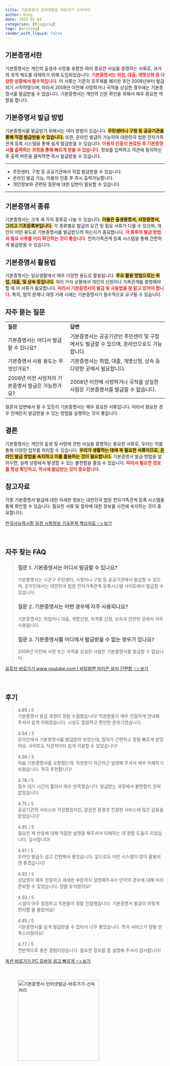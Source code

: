 ```yaml
---
title: 기본증명서 인터넷발급 바로가기 신속처리
author: bing
date: 2025-02-03
categories: [Blogging]
tags: [writing]
render_with_liquid: false
---
```



<h2 id='기본증명서란'>기본증명서란</h2>

<p>기본증명서는 개인의 출생과 사망을 포함한 여러 중요한 사실을 증명하는 서류로, 과거의 호적 제도를 대체하기 위해 도입되었습니다. <b><span style="color: #ee2323;">기본증명서는 취업, 대출, 개명신청 등 다양한 상황에서 필수적입니다.</span></b> 이 서류는 기존의 호주제를 폐지한 후인 2008년부터 발급되기 시작하였으며, 따라서 2008년 이전에 사망하거나 국적을 상실한 경우에는 기본증명서를 발급받을 수 없습니다. 기본증명서는 개인의 신원 확인을 위해서 매우 중요한 역할을 합니다.</p>

<h2 id='기본증명서 발급 방법'>기본증명서 발급 방법</h2>

<p>기본증명서를 발급받기 위해서는 여러 방법이 있습니다. <b><span style="background-color: #ffe066;">주민센터나 구청 등 공공기관을 통해 직접 발급받을 수 있습니다.</span></b> 또한, 온라인 발급이 가능하여 대한민국 법원 전자가족관계 등록 시스템을 통해 쉽게 발급받을 수 있습니다. <b><span style="color: #ee2323;">이용자 인증이 완료된 후 기본증명서를 출력하는 과정을 통해 빠르게 받을 수 있습니다.</span></b> 정보를 입력하고 약관에 동의하신 후 출력 버튼을 클릭하면 즉시 발급받을 수 있습니다.</p>

<hr />

<ul>
    <li>주민센터, 구청 등 공공기관에서 직접 발급받을 수 있습니다.</li>
    <li>온라인 발급 가능, 이용자 인증 후 즉시 출력가능합니다.</li>
    <li>개인정보와 관련된 질문에 대한 답변이 필요할 수 있습니다.</li>
</ul>

<hr />

<h2 id='기본증명서 종류'>기본증명서 종류</h2>

<p>기본증명서는 크게 세 가지 종류로 나눌 수 있습니다. <b><span style="background-color: #ffe066;">이들은 출생증명서, 사망증명서, 그리고 기초등록부입니다.</span></b> 각 종류별로 발급의 요건 및 필요 서류가 다를 수 있으며, 개인이 어떤 용도로 기본증명서를 발급받으려 하는지가 중요합니다. <b><span style="color: #ee2323;">각 종류의 발급 방법과 필요 서류를 미리 확인하는 것이 좋습니다.</span></b> 전자가족관계 등록 시스템을 통해 간편하게 발급받을 수 있습니다.</p>

<h2 id='기본증명서 활용법'>기본증명서 활용법</h2>

<p>기본증명서는 일상생활에서 매우 다양한 용도로 활용됩니다. <b><span style="background-color: #ffe066;">주요 활용 방법으로는 취업, 대출, 및 상속 등입니다.</span></b> 여러 가지 상황에서 개인의 신원이나 가족관계를 증명해야 할 때 이 서류가 필요합니다. <b><span style="color: #ee2323;">따라서 기본증명서의 발급 및 사용법을 잘 알고 있어야 합니다.</span></b> 특히, 법적 문제나 재정 거래 시에는 기본증명서가 필수적으로 요구될 수 있습니다.</p>

<h2 id='자주 묻는 질문'>자주 묻는 질문</h2>

<table>
    <tr>
        <td><b>질문</b></td>
        <td><b>답변</b></td>
    </tr>
    <tr>
        <td>기본증명서는 어디서 발급할 수 있나요?</td>
        <td>기본증명서는 공공기관인 주민센터 및 구청에서도 발급할 수 있으며, 온라인으로도 가능합니다.</td>
    </tr>
    <tr>
        <td>기본증명서 사용 용도는 무엇인가요?</td>
        <td>기본증명서는 취업, 대출, 개명신청, 상속 등 다양한 곳에서 필요합니다.</td>
    </tr>
    <tr>
        <td>2008년 이전 사망자의 기본증명서 발급은 가능한가요?</td>
        <td>2008년 이전에 사망하거나 국적을 상실한 사람은 기본증명서를 발급할 수 없습니다.</td>
    </tr>
</table>

<p>질문과 답변에서 알 수 있듯이 기본증명서는 매우 중요한 서류입니다. 따라서 필요한 경우 언제든지 발급받을 수 있는 방법을 실행하는 것이 좋습니다.</p>

<h2 id='결론'>결론</h2>

<p>기본증명서는 개인의 출생 및 사망에 관한 사실을 증명하는 중요한 서류로, 우리는 이를 통해 다양한 업무를 처리할 수 있습니다. <b><span style="background-color: #ffe066;">우리가 생활하는 데에 꼭 필요한 서류이므로, 온라인 발급 방법을 숙지하고 이를 활용하는 것이 필요합니다.</span></b> 기본증명서 발급 방법을 알아두면, 실제 상황에서 발생할 수 있는 불편함을 줄일 수 있습니다. <b><span style="color: #ee2323;">따라서 필요한 정보를 항상 확인하고, 적시에 발급받는 것이 중요합니다.</span></b></p>

<h2 id='참고자료'>참고자료</h2>

<p>각종 기본증명서 발급에 대한 자세한 정보는 대한민국 법원 전자가족관계 등록 시스템을 통해 확인할 수 있습니다. 필요한 서류 및 절차에 대한 정보를 사전에 숙지하는 것이 중요합니다.</p>


<p><a class="click-button" title="한국사능력시험 일정 시험정보 기출문제 핵심자료" href="https://yellowplanner.github.io/posts/%ED%95%9C%EA%B5%AD%EC%82%AC%EB%8A%A5%EB%A0%A5%EC%8B%9C%ED%97%98-%EC%9D%BC%EC%A0%95-%EC%8B%9C%ED%97%98%EC%A0%95%EB%B3%B4-%EA%B8%B0%EC%B6%9C%EB%AC%B8%EC%A0%9C-%ED%95%B5%EC%8B%AC%EC%9E%90%EB%A3%8C/" rel="dofollow">한국사능력시험 일정 시험정보 기출문제 핵심자료 👈 보기</a></p><br>
<h2 id='자주_찾는_FAQ'>자주 찾는 FAQ</h2>
<div itemscope="" itemtype="https://schema.org/FAQPage"> 
<blockquote> 
<div itemscope="" itemprop="mainEntity" itemtype="https://schema.org/Question"> 
<h3 itemprop="name">질문 1. 기본증명서는 어디서 발급할 수 있나요?</h3> 
<div itemscope="" itemprop="acceptedAnswer" itemtype="https://schema.org/Answer"> 
<span itemprop="text"> 
<p>기본증명서는 시군구 주민센터, 시청이나 구청 등 공공기관에서 발급할 수 있으며, 온라인에서는 대한민국 법원 전자가족관계 등록시스템 사이트에서 발급할 수 있습니다.</p> 
</span> 
</div> 
</div> 

<div itemscope="" itemprop="mainEntity" itemtype="https://schema.org/Question"> 
<h3 itemprop="name">질문 2. 기본증명서는 어떤 경우에 자주 사용되나요?</h3> 
<div itemscope="" itemprop="acceptedAnswer" itemtype="https://schema.org/Answer"> 
<span itemprop="text"> 
<p>기본증명서는 취업이나 대출, 개명신청, 자격증 신청, 상속과 관련한 곳에서 자주 사용됩니다.</p> 
</span> 
</div> 
</div> 

<div itemscope="" itemprop="mainEntity" itemtype="https://schema.org/Question"> 
<h3 itemprop="name">질문 3. 기본증명서를 어디에서 발급받을 수 없는 경우가 있나요?</h3> 
<div itemscope="" itemprop="acceptedAnswer" itemtype="https://schema.org/Answer"> 
<span itemprop="text"> 
<p>2008년 이전에 사망 또는 국적을 상실한 사람은 기본증명서를 발급할 수 없습니다.</p> 
</span> 
</div> 
</div> 
</blockquote> 
</div>
<p><a class="click-button" title="유튜브 바로가기 www.youtube.comㅣ바탕화면 아이콘 설치 간편함" href="https://yellowplanner.github.io/posts/%EC%9C%A0%ED%8A%9C%EB%B8%8C-%EB%B0%94%EB%A1%9C%EA%B0%80%EA%B8%B0-www.youtube.com%E3%85%A3%EB%B0%94%ED%83%95%ED%99%94%EB%A9%B4-%EC%95%84%EC%9D%B4%EC%BD%98-%EC%84%A4%EC%B9%98-%EA%B0%84%ED%8E%B8%ED%95%A8/" rel="dofollow">유튜브 바로가기 www.youtube.comㅣ바탕화면 아이콘 설치 간편함 👈 보기</a></p><br>
<h2 id='후기'>후기</h2>
<div itemscope itemtype="https://schema.org/Product">
  <blockquote>
  <div itemprop="review" itemscope itemtype="https://schema.org/Review">
      <div itemprop="reviewRating" itemscope itemtype="https://schema.org/Rating"> <span itemprop="ratingValue">4.89</span> / <span itemprop="bestRating">5</span> </div>
      <span itemprop="reviewBody">기본증명서 발급 과정이 정말 수월했습니다! 직원분들이 매우 친절하게 안내해 주셔서 쉽게 이뤄졌습니다. 시설도 깔끔하고 편안한 분위기였습니다.</span>
  </div>
  <br>
  <div itemprop="review" itemscope itemtype="https://schema.org/Review">
      <div itemprop="reviewRating" itemscope itemtype="https://schema.org/Rating"> <span itemprop="ratingValue">4.94</span> / <span itemprop="bestRating">5</span> </div>
      <span itemprop="reviewBody">온라인에서 기본증명서를 발급받아 보았는데, 절차가 간편하고 정말 빠르게 받았어요. 사이트도 직관적이라 쉽게 이용할 수 있었습니다!</span>
  </div>
  <br>
  <div itemprop="review" itemscope itemtype="https://schema.org/Review">
      <div itemprop="reviewRating" itemscope itemtype="https://schema.org/Rating"> <span itemprop="ratingValue">4.96</span> / <span itemprop="bestRating">5</span> </div>
      <span itemprop="reviewBody">처음 기본증명서를 요청했는데, 직원분이 차근차근 설명해 주셔서 매우 이해하기 쉬웠습니다. 적극 추천합니다!</span>
  </div>
  <br>
  <div itemprop="review" itemscope itemtype="https://schema.org/Review">
      <div itemprop="reviewRating" itemscope itemtype="https://schema.org/Rating"> <span itemprop="ratingValue">4.78</span> / <span itemprop="bestRating">5</span> </div>
      <span itemprop="reviewBody">접수 대기 시간이 짧아서 매우 만족했습니다. 발급받는 과정에서 불편함이 전혀 없었습니다.</span>
  </div>
  <br>
  <div itemprop="review" itemscope itemtype="https://schema.org/Review">
      <div itemprop="reviewRating" itemscope itemtype="https://schema.org/Rating"> <span itemprop="ratingValue">4.75</span> / <span itemprop="bestRating">5</span> </div>
      <span itemprop="reviewBody">공공기관의 서비스라 걱정했었지만, 깔끔한 환경과 친절한 서비스에 많은 감동을 받았습니다!</span>
  </div>
  <br>
  <div itemprop="review" itemscope itemtype="https://schema.org/Review">
      <div itemprop="reviewRating" itemscope itemtype="https://schema.org/Rating"> <span itemprop="ratingValue">4.95</span> / <span itemprop="bestRating">5</span> </div>
      <span itemprop="reviewBody">필요한 제 반응에 대해 적절한 설명을 해주셔서 이해하는 데 정말 도움이 되었습니다. 감사합니다!</span>
  </div>
  <br>
  <div itemprop="review" itemscope itemtype="https://schema.org/Review">
      <div itemprop="reviewRating" itemscope itemtype="https://schema.org/Rating"> <span itemprop="ratingValue">4.91</span> / <span itemprop="bestRating">5</span> </div>
      <span itemprop="reviewBody">온라인 발급도 쉽고 간편해서 좋았습니다. 앞으로도 이런 시스템이 많이 활용되면 좋겠습니다!</span>
  </div>
  <br>
  <div itemprop="review" itemscope itemtype="https://schema.org/Review">
      <div itemprop="reviewRating" itemscope itemtype="https://schema.org/Rating"> <span itemprop="ratingValue">4.92</span> / <span itemprop="bestRating">5</span> </div>
      <span itemprop="reviewBody">상담원이 매우 친절하고 세세한 부분까지 설명해주셔서 만약의 경우에 대해 미리 준비할 수 있었습니다. 정말 유익했어요!</span>
  </div>
  <br>
  <div itemprop="review" itemscope itemtype="https://schema.org/Review">
      <div itemprop="reviewRating" itemscope itemtype="https://schema.org/Rating"> <span itemprop="ratingValue">4.93</span> / <span itemprop="bestRating">5</span> </div>
      <span itemprop="reviewBody">시설이 아주 깔끔하고 직원들이 정말 친절했습니다. 기본증명서 발급이 이렇게 편리할 줄 몰랐어요!</span>
  </div>
  <br>
  <div itemprop="review" itemscope itemtype="https://schema.org/Review">
      <div itemprop="reviewRating" itemscope itemtype="https://schema.org/Rating"> <span itemprop="ratingValue">4.85</span> / <span itemprop="bestRating">5</span> </div>
      <span itemprop="reviewBody">기본증명서를 쉽게 발급받을 수 있어서 너무 좋았습니다. 특히 서비스가 정말 만족스러웠어요!</span>
  </div>
  <br>
  <div itemprop="review" itemscope itemtype="https://schema.org/Review">
      <div itemprop="reviewRating" itemscope itemtype="https://schema.org/Rating"> <span itemprop="ratingValue">4.77</span> / <span itemprop="bestRating">5</span> </div>
      <span itemprop="reviewBody">전반적으로 좋은 경험이었습니다. 필요한 정보를 잘 설명해 주셔서 감사합니다!</span>
  </div>
  </blockquote>
</div>
<p><a class="click-button" title="옥션 바로가기 PC 모바일 쉽고 빠르게" href="https://yellowplanner.github.io/posts/%EC%98%A5%EC%85%98-%EB%B0%94%EB%A1%9C%EA%B0%80%EA%B8%B0-PC-%EB%AA%A8%EB%B0%94%EC%9D%BC-%EC%89%BD%EA%B3%A0-%EB%B9%A0%EB%A5%B4%EA%B2%8C/" rel="dofollow">옥션 바로가기 PC 모바일 쉽고 빠르게 👈 보기</a></p><br>
<figure class="image"><img src="https://yellowplanner.github.io/assets/img/thumbnail/기본증명서-인터넷발급-바로가기-신속처리.webp" alt="기본증명서-인터넷발급-바로가기-신속처리" width="256" height="256"></figure>
